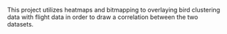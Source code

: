 This project utilizes heatmaps and bitmapping to overlaying bird clustering data with flight data in order to draw a correlation between the two datasets.

